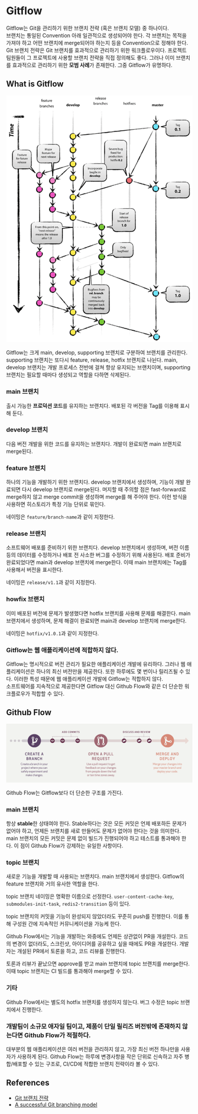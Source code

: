 # Gitflow

Gitflow는 Git을 관리하기 위한 브랜치 전략 (혹은 브랜치 모델) 중 하나이다.<br>
브랜치는 통일된 Convention 아래 일관적으로 생성되어야 한다. 각 브랜치는 목적을 가져야 하고 어떤 브랜치에 merge되어야 하는지 등을 Convention으로 정해야 한다.<br>
Git 브랜치 전략은 Git 브랜치를 효과적으로 관리하기 위한 워크플로우이다. 프로젝트 팀원들이 그 프로젝트에 사용할 브랜치 전략을 직접 정의해도 좋다. 그러나 이미 브랜치를 효과적으로 관리하기 위한 **모범 사례**가 존재한다. 그중 Gitflow가 유명하다.

## What is Gitflow

![alt text](images/09_gitflow/gitflow_01.png)

Gitflow는 크게 main, develop, supporting 브랜치로 구분하여 브랜치를 관리한다. supporting 브랜치는 또다시 feature, release, hotfix 브랜치로 나뉜다. main, develop 브랜치는 개발 프로세스 전반에 걸쳐 항상 유지되는 브랜치이며, supporting 브랜치는 필요할 때마다 생성되고 역할을 다하면 삭제된다.

### main 브랜치

출시 가능한 **프로덕션 코드**를 유지하는 브랜치다. 배포된 각 버전을 Tag를 이용해 표시해 둔다.

### develop 브랜치

다음 버전 개발을 위한 코드를 유지하는 브랜치다. 개발이 완료되면 main 브랜치로 merge된다.

### feature 브랜치

하나의 기능을 개발하기 위한 브랜치다. develop 브랜치에서 생성하며, 기능이 개발 완료되면 다시 develop 브랜치로 merge된다. 머지할 때 주의할 점은 fast-forward로 merge하지 않고 merge commit을 생성하며 merge를 해 주어야 한다. 이런 방식을 사용하면 히스토리가 특정 기능 단위로 묶인다.<br>

네이밍은 ```feature/branch-name```과 같이 지정한다.

### release 브랜치

소프트웨어 배포를 준비하기 위한 브랜치다. develop 브랜치에서 생성하며, 버전 이름 등의 데이터를 수정하거나 배포 전 사소한 버그를 수정하기 위해 사용된다. 배포 준비가 완료되었다면 main과 develop 브랜치에 merge한다. 이때 main 브랜치에는 Tag를 사용해서 버전을 표시한다.

네이밍은 ```release/v1.1```과 같이 지정한다.

### howfix 브랜치

이미 배포된 버전에 문제가 발생했다면 hotfix 브랜치를 사용해 문제를 해결한다. main 브랜치에서 생성하며, 문제 해결이 완료되면 main과 develop 브랜치에 merge한다.

네이밍은 ```hotfix/v1.0.1```과 같이 지정한다.

### Gitflow는 웹 애플리케이션에 적합하지 않다.

Gitflow는 명시적으로 버전 관리가 필요한 애플리케이션 개발에 유리하다. 그러나 웹 애플리케이션은 하나의 최신 버전만을 제공한다. 또한 하루에도 몇 번이나 릴리즈될 수 있다. 이러한 특성 때문에 웹 애플리케이션 개발에 Gitflow는 적합하지 않다.<br>
소프트웨어를 지속적으로 제공한다면 Gitflow 대신 Github Flow와 같은 더 단순한 워크플로우가 적합할 수 있다.

## Github Flow

![alt text](images/09_gitflow/gitflow_02.png)

Github Flow는 Gitflow보다 더 단순한 구조를 가진다.

### main 브랜치

항상 **stable**한 상태여야 한다. Stable하다는 것은 모든 커밋은 언제 배포하든 문제가 없어야 하고, 언제든 브랜치를 새로 만들어도 문제가 없어야 한다는 것을 의미한다. main 브랜치의 모든 커밋은 문제 없이 빌드가 진행되어야 하고 테스트를 통과해야 한다. 이 점이 Github Flow가 강제하는 유일한 사항이다.

### topic 브랜치

새로운 기능을 개발할 때 사용되는 브랜치다. main 브랜치에서 생성한다. Gitflow의 feature 브랜치와 거의 유사한 역할을 한다.<br>

topic 브랜치 네이밍은 명확한 이름으로 선정한다. ```user-content-cache-key```, ```submodules-init-task```, ```redis2-transition``` 등이 있다.<br>

topic 브랜치의 커밋을 기능이 완성되지 않았더라도 꾸준히 push를 진행한다. 이를 통해 구성원 간에 지속적인 커뮤니케이션을 가능케 한다.<br>

Github Flow에서는 기능을 개발하는 와중에도 언제든 상관없이 PR을 개설한다. 코드의 변경이 없더라도, 스크린샷, 아이디어를 공유하고 싶을 때에도 PR을 개설한다. 개발자는 개설된 PR에서 토론을 하고, 코드 리뷰를 진행한다.<br>

토론과 리뷰가 끝났으면 approve를 받고 main 브랜치에 topic 브랜치를 merge한다. 이때 topic 브랜치는 CI 빌드를 통과해야 merge할 수 있다.

### 기타

Github Flow에서는 별도의 hotfix 브랜치를 생성하지 않는다. 버그 수정은 topic 브랜치에서 진행한다.

### 개발팀이 소규모 애자일 팀이고, 제품이 단일 릴리즈 버전밖에 존재하지 않는다면 Github Flow가 적절하다.
대부분의 웹 애플리케이션은 여러 버전을 관리하지 않고, 가장 최신 버전 하나만을 사용자가 사용하게 된다. Github Flow는 하루에 변경사항을 작은 단위로 신속하고 자주 병합/배포할 수 있는 구조로, CI/CD에 적합한 브랜치 전략이라 볼 수 있다.

## References
- [Git 브랜치 전략](https://hudi.blog/git-branch-strategy/)
- [A successful Git branching model](https://nvie.com/posts/a-successful-git-branching-model/)